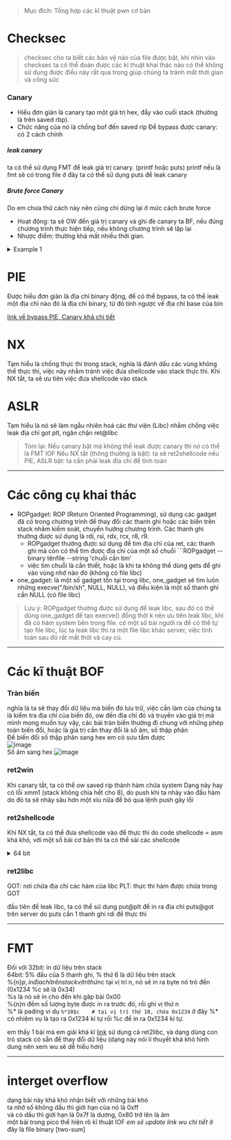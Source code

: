 > Mục đích: Tổng hợp các kĩ thuật pwn cơ bản

# Checksec

> checksec cho ta biết các bảo vệ nào của file được bật, khi nhìn vào checksec ta có thể đoán được các kĩ thuật khai thác nào có thể không sử dụng được điều này rất qua trọng giúp chúng ta tránh mất thời gian và công sức

### Canary

- Hiểu đơn giản là canary tạo một giá trị hex, đẩy vào cuối stack (thường là trên saved rbp).
- Chức năng của nó là chống bof đến saved rip
  Để bypass được canary: có 2 cách chính

##### leak canary

ta có thể sử dụng FMT để leak giá trị canary. (printf hoặc puts)
printf nếu là fmt sẽ có trong file
ở đây ta có thể sử dụng puts để leak canary

##### Brute force Canary

Do em chưa thử cách này nên cũng chỉ dừng lại ở mức cách brute force

- Hoạt động: ta sẽ OW đến giá trị canary và ghi đè canary ta BF, nếu đúng chương trình thực hiện tiếp, nếu không chương trình sẽ lặp lại
- Nhược điểm: thường khá mất nhiều thời gian.

<details> <summary> Example 1 </summary>

```python
from pwn import *

def connect():
    r = remote("localhost", 8788)

def get_bf(base):
    canary = ""
    guess = 0x0
    base += canary

    while len(canary) < 8:
        while guess != 0xff:
            r = connect()

            r.recvuntil("Username: ")
            r.send(base + chr(guess))

            if "SOME OUTPUT" in r.clean():
                print "Guessed correct byte:", format(guess, '02x')
                canary += chr(guess)
                base += chr(guess)
                guess = 0x0
                r.close()
                break
            else:
                guess += 1
                r.close()

    print "FOUND:\\x" + '\\x'.join("{:02x}".format(ord(c)) for c in canary)
    return base

canary_offset = 1176
base = "A" * canary_offset
print("Brute-Forcing canary")
base_canary = get_bf(base) #Get yunk data + canary
CANARY = u64(base_can[len(base_canary)-8:]) #Get the canary
```

</details>

# PIE
Được hiểu đơn giản là địa chỉ binary động, để có thể bypass, ta có thể leak một địa chỉ nào đó là địa chỉ binary, từ đó tính ngược về địa chỉ base của bin

[link về bypass PIE, Canary khá chi tiết](https://book.hacktricks.xyz/reversing-and-exploiting/linux-exploiting-basic-esp/bypassing-canary-and-pie)
  
 # NX
 Tạm hiểu là chống thực thi trong stack, nghĩa là đánh dấu các vùng không thể thực thi, việc này nhằm tránh việc đưa shellcode vào stack thực thi.
 Khi NX tắt, ta sẽ ưu tiên việc đưa shellcode vào stack
  
# ASLR
  Tạm hiểu là nó sẽ làm ngẫu nhiên hoá các thư viện (Libc) nhằm chống việc leak địa chỉ got plt, ngăn chặn ret@libc
 
 > Tóm lại: Nếu canary bật mà không thể leak được canary thì nó có thể là FMT IOF
  Nếu NX tắt (thông thường là bật): ta sẽ ret2shellcode
  nếu PIE, ASLR bật: ta cần phải leak địa chỉ để tính toán
___ 
# Các công cụ khai thác
* ROPgadget: ROP (Return Oriented Programming), sử dụng các gadget đã có trong chương trình để thay đổi các thanh ghi hoặc các biến trên stack nhằm kiểm soát, chuyển hướng chương trình. Các thanh ghi thường được sử dụng là rdi, rsi, rdx, rcx, r8, r9. 
  * ROPgadget thường được sử dụng để tìm địa chỉ của ret, các thanh ghi mà còn có thể tìm được địa chỉ của một số chuỗi ```ROPgadget --binary tênfile --string 'chuỗi cần tìm'
  * việc tìm chuỗi là cần thiết, hoặc là khi ta không thể dùng gets để ghi vào vùng nhớ nào đó (không có file libc)
* one_gadget: là một số gadget tồn tại trong libc, one_gadget sẽ tìm luôn những execve("/bin/sh", NULL, NULL), và điều kiện là một số thanh ghi cần NULL (có file libc)
> Lưu ý: ROPgadget thường được sử dụng để leak libc, sau đó có thể dùng one_gadget để tạo execve()
  đồng thời k nên ưu tiên leak libc, khi đã có hàm system bên trong file. có một số bài người ra đề có thể tự tạo file libc, lúc ta leak libc thì ra một file libc khác server, việc tính toán sau đó rất mất thời và cay cú.
___
  # Các kĩ thuật BOF
  ### Tràn biến
  nghĩa là ta sẽ thay đổi dữ liệu mà biến đó lưu trữ, việc cần làm của chúng ta là kiểm tra địa chỉ của biến đó, ow đến địa chỉ đó và truyền vào giá trị mà mình mong muốn
  tuy vậy, các bài tràn biến thường đi chung với những phép toán biến đổi, hoặc là giá trị cần thay đổi là số âm, số thập phân  
  Để biến đổi số thập phân sang hex em có sưu tầm được  
  ![image](https://user-images.githubusercontent.com/111769169/225925905-04d8cf4d-fb31-4131-8591-bd849d4ffd52.png)  
  Số âm sang hex
  ![image](https://user-images.githubusercontent.com/111769169/225926621-1618b0ba-eab2-43e6-9ea0-1f67733e453f.png)  
  
  ### ret2win
  Khi canary tắt, ta có thể ow saved rip thành hàm chứa system
  Dạng này hay có lỗi xmm1 (stack không chia hết cho 8), do push khi ta nhảy vào đầu hàm do đó ta sẽ nhảy sâu hơn một xíu nữa để bỏ qua lệnh push gây lỗi
  
  ### ret2shellcode
  Khi NX tắt, ta có thể đưa shellcode vào để thực thi
  do code shellcode = asm khá khó, với một số bài cơ bản thì ta có thể sài các shellcode
  <details> <summary> 64 bit </summary>
    
    shellcode = asm(
    '''
    mov rax, 0x3b
    mov rdi, 29400045130965551
    push rdi
    
    mov rdi, rsp
    xor rsi, rsi
    xor rdx, rdx
    
    syscall
    ''', arch='amd64'
    )
    
  </details>

  ### ret2libc
  GOT: nơi chứa địa chỉ các hàm của libc
  PLT: thực thi hàm được chứa trong GOT
  
  đầu tiên để leak libc, ta có thể sử dụng put@plt để in ra địa chỉ puts@got trên server do puts cần 1 thanh ghi rdi để thực thi
___
  # FMT
  Đối với 32bit: in dữ liệu trên stack  
64bit: 5% đầu của 5 thanh ghi, % thứ 6 là dữ liệu trên stack  
  %{n}$p, in địa chỉ trên stack vị trí thứ n  
  %{n}$c tại vị trí n, nó sẽ in ra byte nó trỏ đến (0x1234 %c sẽ là 0x34)  
  %s là nó sẽ ỉn cho đến khi găp bài 0x00  
  %{n}n đếm số lượng byte được in ra trước đó, rồi ghi vị thứ n  
  %* là pading ví dụ ```%*10$c    # tại vị trí thứ 10, chứa 0x1234``` ở đây %* có nhiệm vụ là tạo ra 0x1234 kí tự rồi %c để in ra 0x1234 kí tự.  
  
  em thấy 1 bài mà em giải khá kĩ [link](https://github.com/wan-hyhty/CTFs_competition/tree/main/utctf) sử dụng cả ret2libc, và dạng dùng con trỏ stack có sẵn để thay đổi dữ liệu (dạng này nói lí thuyết khá khó hình dung nên xem wu sẽ dễ hiểu hơn)
___ 
  # interget overflow
  dạng bài này khá khó nhận biết với những bài khó    
  ta nhớ số không dấu thì giới hạn của nó là 0xff  
  và có dấu thì giới hạn là 0x7f là dương, 0x80 trở lên là âm  
  một bài trong pico thể hiện rõ kĩ thuật IOF _em sẽ update link wu chi tiết_ ở đây là file binary [two-sum]
  
  
